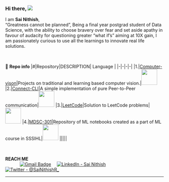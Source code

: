 
### Hi there, ![](https://user-images.githubusercontent.com/18350557/176309783-0785949b-9127-417c-8b55-ab5a4333674e.gif) 
I am **Sai Nithish**, <br>
“Greatness cannot be planned”, Being a final year postgrad student of Data Science, with the ability to choose bravery over fear and set aside apathy in favour of audacity for questioning greater “what if’s” aiming at 10X gain, I am passionately curious to use all the learnings to innovate real life solutions.<br>




             


   
<br><br>📙 **Repo info**
|#|Repository|DESCRIPTION| Language |
|-|-|-|-|
|1.|[Computer-vison](https://github.com/RSaiNithish/computer-vision)|Projects on traditional and learning based computer vision.|<img src="https://cdn-icons-png.flaticon.com/512/5968/5968286.png" width="50" height="50">
|2.|[Connect-CLI](https://github.com/RSaiNithish/Connect-CLI)|A simple implementation of pure Peer-to-Peer communication|<img src="https://cdn-icons-png.flaticon.com/512/5968/5968286.png" width="50" height="50">
|3.|[LeetCode](https://github.com/RSaiNithish/leetcode)|Solution to LeetCode problems|<img src="https://cdn-icons-png.flaticon.com/512/5968/5968286.png" width="50" height="50">
|4.|[MDSC-301](https://github.com/RSaiNithish/MDSC-301)|Repository of ML notebooks created as a part of ML course in SSSIHL|<img src="https://cdn-icons-png.flaticon.com/512/5968/5968286.png" width="50" height="50">
|||||


<br><br> **REACH ME**<br>
&emsp;&emsp;&emsp;
[![Gmail Badge](https://img.shields.io/badge/Gmail-D14836?style=for-the-badge&logo=gmail&logoColor=white)](mailto:nitish.lemon@gmail.com) &emsp;[![LinkedIn - Sai Nithish](https://img.shields.io/badge/LinkedIn-0077B5?style=for-the-badge&logo=linkedin&logoColor=white)](https://www.linkedin.com/in/sainithish)&emsp;
[![Twitter - @SaiNithishR_](https://img.shields.io/badge/Twitter-1DA1F2?style=for-the-badge&logo=twitter&logoColor=white)](https://twitter.com/sainithishr_)&emsp;



<!--
<br>
[![GitHub Activity](images/userstats.svg)](https://github.com/cicirello/user-statistician)
-->


***



